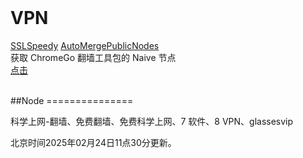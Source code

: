 <br>

# VPN

[SSLSpeedy][at1]
[AutoMergePublicNodes][at2]
<br>
获取 ChromeGo 翻墙工具包的 Naive 节点
<br>
[点击][at3]

[at1]:https://socksoso.com/main.php
[at2]:https://github.com/chengaopan/AutoMergePublicNodes
[at3]:https://yaney.top/article/example-3

<br>
##Node
===============

科学上网-翻墙、免费翻墙、免费科学上网、7 软件、8 VPN、glassesvip

北京时间2025年02月24日11点30分更新。



